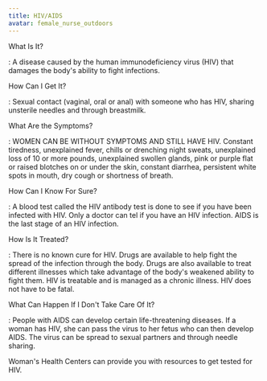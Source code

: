 ```yaml
---
title: HIV/AIDS
avatar: female_nurse_outdoors
---
```


What Is It?

: A disease caused by the human immunodeficiency virus (HIV) that
damages the body's ability to fight infections.

How Can I Get It?

: Sexual contact (vaginal, oral or anal) with someone who has HIV,
sharing unsterile needles and through breastmilk.

What Are the Symptoms?

: WOMEN CAN BE WITHOUT SYMPTOMS AND STILL HAVE HIV.  Constant tiredness,
unexplained fever, chills or drenching night sweats, unexplained loss of
10 or more pounds, unexplained swollen glands, pink or purple flat or
raised blotches on or under the skin, constant diarrhea, persistent
white spots in mouth, dry cough or shortness of breath.

How Can I Know For Sure?

: A blood test called the HIV antibody test is done to see if you have
been infected with HIV.  Only a doctor can tel if you have an HIV
infection.  AIDS is the last stage of an HIV infection.

How Is It Treated?

: There is no known cure for HIV.  Drugs are available to help fight the
spread of the infection through the body.  Drugs are also available to
treat different illnesses which take advantage of the body's weakened
ability to fight them.  HIV is treatable and is managed as a chronic
illness.  HIV does not have to be fatal.

What Can Happen If I Don't Take Care Of It?

: People with AIDS can develop certain life-threatening diseases.  If a
woman has HIV, she can pass the virus to her fetus who can then develop
AIDS.  The virus can be spread to sexual partners and through needle
sharing.

Woman's Health Centers can provide you with resources to get tested for
HIV.

